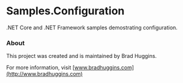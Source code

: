 # Samples.Configuration
.NET Core and .NET Framework samples demostrating configuration.


### About
This project was created and is maintained by Brad Huggins.

For more information, visit [www.bradhuggins.com](http://www.bradhuggins.com)